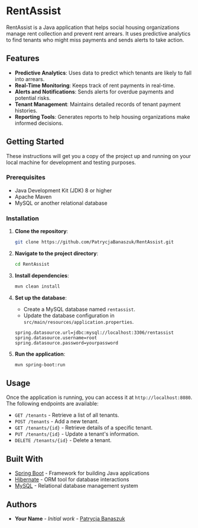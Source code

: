 # RentAssist
RentAssist is a Java application that helps social housing organizations manage rent collection and prevent rent arrears. 
It uses predictive analytics to find tenants who might miss payments and sends alerts to take action.


## Features

- **Predictive Analytics**: Uses data to predict which tenants are likely to fall into arrears.
- **Real-Time Monitoring**: Keeps track of rent payments in real-time.
- **Alerts and Notifications**: Sends alerts for overdue payments and potential risks.
- **Tenant Management**: Maintains detailed records of tenant payment histories.
- **Reporting Tools**: Generates reports to help housing organizations make informed decisions.

## Getting Started

These instructions will get you a copy of the project up and running on your local machine for development and testing purposes.

### Prerequisites

- Java Development Kit (JDK) 8 or higher
- Apache Maven
- MySQL or another relational database

### Installation

1. **Clone the repository**:
    ```bash
    git clone https://github.com/PatrycjaBanaszuk/RentAssist.git
    ```
2. **Navigate to the project directory**:
    ```bash
    cd RentAssist
    ```
3. **Install dependencies**:
    ```bash
    mvn clean install
    ```
4. **Set up the database**:
    - Create a MySQL database named `rentassist`.
    - Update the database configuration in `src/main/resources/application.properties`.

    ```properties
    spring.datasource.url=jdbc:mysql://localhost:3306/rentassist
    spring.datasource.username=root
    spring.datasource.password=yourpassword
    ```

5. **Run the application**:
    ```bash
    mvn spring-boot:run
    ```

## Usage

Once the application is running, you can access it at `http://localhost:8080`. The following endpoints are available:

- `GET /tenants` - Retrieve a list of all tenants.
- `POST /tenants` - Add a new tenant.
- `GET /tenants/{id}` - Retrieve details of a specific tenant.
- `PUT /tenants/{id}` - Update a tenant's information.
- `DELETE /tenants/{id}` - Delete a tenant.

## Built With

- [Spring Boot](https://spring.io/projects/spring-boot) - Framework for building Java applications
- [Hibernate](https://hibernate.org/) - ORM tool for database interactions
- [MySQL](https://www.mysql.com/) - Relational database management system


## Authors

- **Your Name** - *Initial work* - [Patrycja Banaszuk](https://github.com/PatrycjaBanaszuk)


